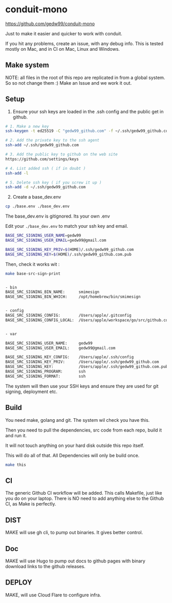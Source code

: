 # conduit-mono

https://github.com/gedw99/conduit-mono

Just to make it easier and quicker to work with conduit.


If you hit any problems, create an issue, with any debug info. 
This is tested mostly on Mac, and in CI on Mac, Linux and Windows.

## Make system

NOTE: all files in the root of this repo are replicated in from a global system. 
So so not  change them :)  Make an Issue and we work it out.

## Setup


1. Ensure your ssh keys are loaded in the .ssh config and the public get in github.

```sh
# 1. Make a new key
ssh-keygen -t ed25519 -C "gedw99_github.com" -f ~/.ssh/gedw99_github.com

# 2. Add the private key to the ssh agent
ssh-add ~/.ssh/gedw99_github.com

# 3. Add the public key to github on the web site
https://github.com/settings/keys

# 4. List added ssh ( if in doubt )
ssh-add -l 

# 5. Delete ssh key ( if you screw it up )
ssh-add -d ~/.ssh/gedw99_github.com

```

2. Create a base_dev.env

```sh
cp ./base.env ./base_dev.env
```

The base_dev.env is gitignored. Its your own .env

Edit your ``` ./base_dev.env ``` to match your ssh key and email.

```sh
BASE_SRC_SIGNING_USER_NAME=gedw99
BASE_SRC_SIGNING_USER_EMAIL=gedw99@gmail.com

BASE_SRC_SIGNING_KEY_PRIV=$(HOME)/.ssh/gedw99_github.com
BASE_SRC_SIGNING_KEY=$(HOME)/.ssh/gedw99_github.com.pub
```

Then, check it works wit :

```sh
make base-src-sign-print


- bin
BASE_SRC_SIGNING_BIN_NAME:      smimesign
BASE_SRC_SIGNING_BIN_WHICH:     /opt/homebrew/bin/smimesign


- config
BASE_SRC_SIGNING_CONFIG:        /Users/apple/.gitconfig
BASE_SRC_SIGNING_CONFIG_LOCAL:  /Users/apple/workspace/go/src/github.com/gedw99/conduit-mono/.git/config


- var

BASE_SRC_SIGNING_USER_NAME:     gedw99
BASE_SRC_SIGNING_USER_EMAIL:    gedw99@gmail.com

BASE_SRC_SIGNING_KEY_CONFIG:    /Users/apple/.ssh/config
BASE_SRC_SIGNING_KEY_PRIV:      /Users/apple/.ssh/gedw99_github.com
BASE_SRC_SIGNING_KEY:           /Users/apple/.ssh/gedw99_github.com.pub
BASE_SRC_SIGNING_PROGRAM:       ssh
BASE_SRC_SIGNING_FORMAT:        ssh


```

The system will then use your SSH keys and ensure they are used for git signing, deployment etc.


## Build

You need make, golang and git. The system wil check you have this.

Then you need to pull the dependencies, src code from each repo, build it and run it.

It will not touch anything on your hard disk outside this repo itself.

This will do all of that. All Dependencies will only be build once.

```sh
make this
```


## CI

The generic Github CI workflow will be added. This calls Makefile, just like you do on your laptop. There is NO need to add anything else to the Github CI, as Make is perfectly.

## DIST

MAKE will use gh cli, to pump out binaries. It gives better control.

## Doc

MAKE will use Hugo to pump out docs to github pages with binary download links to the github releases.

## DEPLOY

MAKE, will use Cloud Flare to configure infra.

